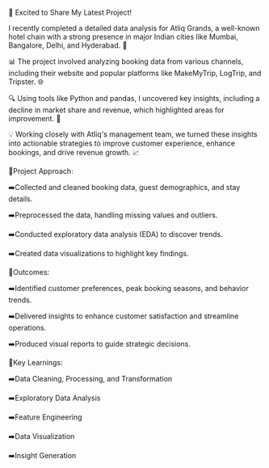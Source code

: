 🌟 Excited to Share My Latest Project!

I recently completed a detailed data analysis for Atliq Grands, a well-known hotel chain with a strong presence in major Indian cities like Mumbai, Bangalore, Delhi, and Hyderabad. 🏨

📊 The project involved analyzing booking data from various channels, including their website and popular platforms like MakeMyTrip, LogTrip, and Tripster. 🌐

🔍 Using tools like Python and pandas, I uncovered key insights, including a decline in market share and revenue, which highlighted areas for improvement. 🚀

💡 Working closely with Atliq's management team, we turned these insights into actionable strategies to improve customer experience, enhance bookings, and drive revenue growth. 📈

🎯Project Approach:

➡️Collected and cleaned booking data, guest demographics, and stay details.

➡️Preprocessed the data, handling missing values and outliers.

➡️Conducted exploratory data analysis (EDA) to discover trends.

➡️Created data visualizations to highlight key findings.

🎯Outcomes:

➡️Identified customer preferences, peak booking seasons, and behavior trends.

➡️Delivered insights to enhance customer satisfaction and streamline operations.

➡️Produced visual reports to guide strategic decisions.


🎯Key Learnings:

➡️Data Cleaning, Processing, and Transformation

➡️Exploratory Data Analysis

➡️Feature Engineering

➡️Data Visualization

➡️Insight Generation

